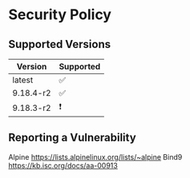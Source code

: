 # Security Policy

## Supported Versions

| Version | Supported          |
| ------- | ------------------ |
| latest   | :white_check_mark: |
| 9.18.4-r2 | :white_check_mark: |
| 9.18.3-r2   | :heavy_exclamation_mark: |

## Reporting a Vulnerability
Alpine https://lists.alpinelinux.org/lists/~alpine
Bind9 https://kb.isc.org/docs/aa-00913
